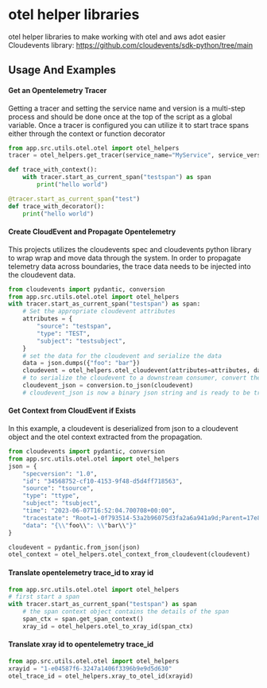 # otel helper libraries
otel helper libraries to make working with otel and aws adot easier
Cloudevents library: https://github.com/cloudevents/sdk-python/tree/main
## Usage And Examples

#### Get an Opentelemetry Tracer

Getting a tracer and setting the service name and version is a multi-step process and should be done once at the top of the script as a global variable.  Once a tracer is configured you can utilize it to start trace spans either through the context or function decorator

```python
from app.src.utils.otel.otel import otel_helpers
tracer = otel_helpers.get_tracer(service_name="MyService", service_version="1.0.0")

def trace_with_context():
    with tracer.start_as_current_span("testspan") as span
        print("hello world")

@tracer.start_as_current_span("test")
def trace_with_decorator():
    print("hello world")
```

#### Create CloudEvent and Propagate Opentelemetry
This projects utilizes the cloudevents spec and cloudevents python library to wrap wrap and move data through the system.  In order to propagate telemetry data across boundaries, the trace data needs to be injected into the cloudevent data.

```python
from cloudevents import pydantic, conversion
from app.src.utils.otel.otel import otel_helpers
with tracer.start_as_current_span("testspan") as span:
    # Set the appropriate cloudevent attributes
    attributes = {
        "source": "testspan",
        "type": "TEST",
        "subject": "testsubject",
    }
    # set the data for the cloudevent and serialize the data
    data = json.dumps({"foo": "bar"})
    cloudevent = otel_helpers.otel_cloudevent(attributes=attributes, data=data, context=span)
    # to serialize the cloudevent to a downstream consumer, convert the cloudevent to json
    cloudevent_json = conversion.to_json(cloudevent)
    # cloudevent_json is now a binary json string and is ready to be transported
```

#### Get Context from CloudEvent if Exists
In this example, a cloudevent is deserialized from json to a cloudevent object and the otel context extracted from the propagation.

```python
from cloudevents import pydantic, conversion
from app.src.utils.otel.otel import otel_helpers
json = { 
    "specversion": "1.0", 
    "id": "34568752-cf10-4153-9f48-d5d4ff718563", 
    "source": "tsource", 
    "type": "ttype", 
    "subject": "tsubject", 
    "time": "2023-06-07T16:52:04.700708+00:00", 
    "tracestate": "Root=1-0f793514-53a2b96075d3fa2a6a941a9d;Parent=17e83e0a5d69f5c0;Sampled=1",
    "data": "{\\"foo\\": \\"bar\\"}"
}

cloudevent = pydantic.from_json(json)
otel_context = otel_helpers.otel_context_from_cloudevent(cloudevent)
```

#### Translate opentelemetry trace_id to xray id

```python
from app.src.utils.otel.otel import otel_helpers
# first start a span
with tracer.start_as_current_span("testspan") as span
    # the span context object contains the details of the span
    span_ctx = span.get_span_context()
    xray_id = otel_helpers.otel_to_xray_id(span_ctx)
```

#### Translate xray id to opentelemetry trace_id

```python
from app.src.utils.otel.otel import otel_helpers
xrayid = "1-e04587f6-3247a1406f3396b9e9d5d630"
otel_trace_id = otel_helpers.xray_to_otel_id(xrayid)
```
